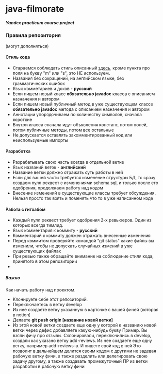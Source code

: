 # java-filmorate
##### Yandex practicum course project

### Правила репозитория
(могут дополняться)

#### Стиль кода
- Стараемся соблюдать стиль описанный [здесь](https://habr.com/ru/post/112042/),
кроме пункта про поля на букву "m" или "s", это НЕ используем.   
- Названия без сокращений, на английском языке, без грамматических ошибок
- Язык комметариев и доков - **русский**
- Если пишем новый класс **обязательно javadoc** класса с описанием 
назначения и автором
- Если пишем новый публичный метод в уже существующем классе **обязательно javadoc**
метода с описанием назначения и автором
- Аннотации упорядочиваем по количеству символов, сначала короткие
- Внутри класса сначала идут объявления констант, потом полей, 
потом публичные методы, потом все остальные
- Не допускается оставлять закомментированный код или неиспользуемые импорты

#### Разработка
- Разрабатывать свою часть всегда в отдельной ветке
- Язык названий веток - **английский**
- Название ветки должно отражать суть работы в ней
- Если для вашей части требуется изменение структуры БД, то сразу создаем пулл реквест
с изменениями schema.sql, и только после его одобрения, продолжаем работу над кодом
- Внесение изменений в существующие классы требует обсуждения.
Нельзя просто так взять и поменять что то в уже написанном коде

#### Работа с гитхабом
- Каждый пулл реквест требует одобрения 2-х ревьюеров. Один из которых всегда тимлид.
- Язык комментария к коммиту - **русский**
- Комментарий к коммиту должен отражать внесенные изменения
- Перед коммитом проверяйте командой "git status" какие файлы вы изменили,
чтобы не допускать случайных измений в уже существующих файлах
- При ревью также обращайте внимание на соблюдение стиля кода,
принятого в этом репозитории
- 
##### Важно
Как начать работу над проектом. 
- Клонируете себе этот репозиторий.
- Переключаетесь в ветку develop
- Из нее создаете ветку указанную в карточке с вашей фичей (которая в notion)
- Делаете **git push origin [название новой ветки]**
- Из этой новой ветки создаете еще одну у которой к названию новой ветки через дефис
добавляете какую-нибудь букву
Пример. Вы взяли фичу про отзывы. Склонировали, переключились в develop, 
создали как указано ветку add-reviews. Из нее создаете еще одну ветку,
например add-reviews-a. И пишете свой код в ней
Это позволит в дальнейшем делится своим кодом с другими не задевая рабочую ветку фичи,
а также разделить или делегировать свою задачу другому,
а также создавать промежуточный ПР из ветки разработки в рабочую ветку фичи 